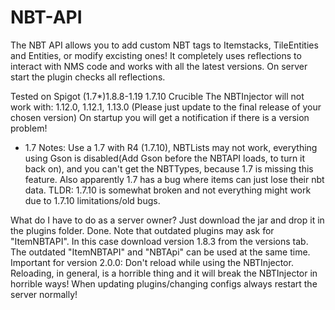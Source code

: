 # NBT-API

The NBT API allows you to add custom NBT tags to Itemstacks, TileEntities and Entities, or modify excisting ones!
It completely uses reflections to interact with NMS code and works with all the latest versions. On server start the plugin checks all reflections.

Tested on Spigot
(1.7*)1.8.8-1.19
1.7.10 Crucible
The NBTInjector will not work with: 1.12.0, 1.12.1, 1.13.0 (Please just update to the final release of your chosen version)
On startup you will get a notification if there is a version problem!
* 1.7 Notes: Use a 1.7 with R4 (1.7.10), NBTLists may not work, everything using Gson is disabled(Add Gson before the NBTAPI loads, to turn it back on), and you can't get the NBTTypes, because 1.7 is missing this feature. Also apparently 1.7 has a bug where items can just lose their nbt data. TLDR: 1.7.10 is somewhat broken and not everything might work due to 1.7.10 limitations/old bugs.

What do I have to do as a server owner?
Just download the jar and drop it in the plugins folder. Done.
Note that outdated plugins may ask for "ItemNBTAPI". In this case download version 1.8.3 from the versions tab. The outdated "ItemNBTAPI" and "NBTApi" can be used at the same time.
Important for version 2.0.0: Don't reload while using the NBTInjector. Reloading, in general, is a horrible thing and it will break the NBTInjector in horrible ways! When updating plugins/changing configs always restart the server normally!
